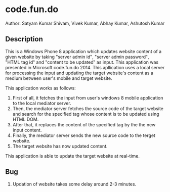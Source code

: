 code.fun.do
===========

Author: Satyam Kumar Shivam, Vivek Kumar, Abhay Kumar, Ashutosh Kumar

Description
------------

This is a Windows Phone 8 application which updates website content of a given website by taking "server admin id‟, "server admin password‟, "HTML tag id‟ and "content to be updated‟ as input. This application was presented in Microsoft code.fun.do 2014. This apllication uses a local server for processing the input and updating the target website's content as a medium between user's mobile and target website.

This application works as follows:

1. First of all, it fetches the input from user's windows 8 mobile application to the local mediator server.
2. Then, the mediator server fetches the source code of the target website and search for the specified tag whose content is to be updated using HTML DOM.
3. After that, it replaces the content of the specified tag by the the new input content.
4. Finally, the mediator server sends the new source code to the terget website.
5. The target website has now updated content.

This application is able to update the target website at real-time.

Bug
----

1. Updation of website takes some delay around 2-3 minutes.
